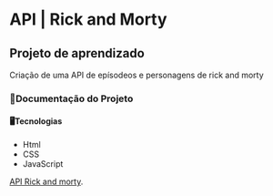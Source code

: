 
# API | Rick and Morty

## Projeto de aprendizado

Criação de uma API de epísodeos e personagens de rick and morty 

### 📄Documentação do Projeto

#### 🖥️Tecnologias
- Html
- CSS
- JavaScript








[API Rick and morty](https://rickandmortyapi.com).
